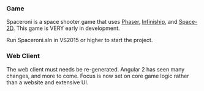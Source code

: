 ### Game ###

Spaceroni is a space shooter game that uses [Phaser](http://phaser.io/), [Infiniship](https://github.com/yuigoto/infiniship), and [Space-2D](https://github.com/wwwtyro/space-2d). This game is VERY early in development.

Run Spaceroni.sln in VS2015 or higher to start the project.

### Web Client ###

The web client must needs be re-generated. Angular 2 has seen many changes, and more to come. Focus is now set on core game logic rather than a website and extensive UI.
